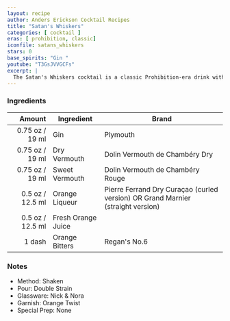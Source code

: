 ```yaml
---
layout: recipe
author: Anders Erickson Cocktail Recipes
title: "Satan's Whiskers"
categories: [ cocktail ]
eras: [ prohibition, classic]
iconfile: satans_whiskers
stars: 0
base_spirits: "Gin "
youtube: "T3GsJVVGCFs"
excerpt: |
  The Satan's Whiskers cocktail is a classic Prohibition-era drink with a devilishly delicious flavor profile.
---
```


### Ingredients

|  Amount | Ingredient         | Brand                                                                           |
| ------: | ------------------ | ------------------------------------------------------------------------------- |
| 0.75 oz / 19 ml | Gin                | Plymouth                                                                        |
| 0.75 oz / 19 ml | Dry Vermouth       | Dolin Vermouth de Chambéry Dry                                                  |
| 0.75 oz / 19 ml | Sweet Vermouth     | Dolin Vermouth de Chambéry Rouge                                                |
|  0.5 oz / 12.5 ml | Orange Liqueur     | Pierre Ferrand Dry Curaçao (curled version) OR Grand Marnier (straight version) |
|  0.5 oz / 12.5 ml | Fresh Orange Juice |
|  1 dash | Orange Bitters     | Regan's No.6                                                                    |

### Notes

- Method: Shaken
- Pour: Double Strain
- Glassware: Nick & Nora
- Garnish: Orange Twist
- Special Prep: None

